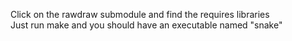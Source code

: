 Click on the rawdraw submodule and find the requires libraries<br>
Just run make and you should have an executable named "snake"

